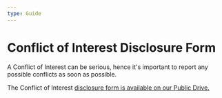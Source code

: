 ```yaml
---
type: Guide
---
```


# Conflict of Interest Disclosure Form

A Conflict of Interest can be serious, hence it's important to report any possible conflicts as soon as possible.

The Conflict of Interest [disclosure form is available on our Public Drive.](https://docs.google.com/document/d/1ykrZhl5z-3Yc0Sh6Q0r7HBT4kIC6dytDXl9muCNql5Q/edit#heading=h.pe0lgkemoti2)
